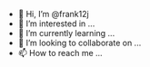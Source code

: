 - 👋 Hi, I’m @frank12j
- 👀 I’m interested in ...
- 🌱 I’m currently learning ...
- 💞️ I’m looking to collaborate on ...
- 📫 How to reach me ...

<!---
frank12j/frank12j is a ✨ special ✨ repository because its `README.md` (this file) appears on your GitHub profile.
You can click the Preview link to take a look at your changes.
--->

